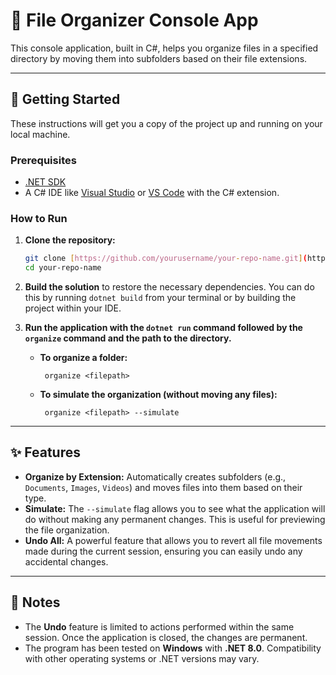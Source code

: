 # 📂 File Organizer Console App

This console application, built in C#, helps you organize files in a specified directory by moving them into subfolders based on their file extensions.

---

## 🚀 Getting Started

These instructions will get you a copy of the project up and running on your local machine.

### Prerequisites

* [.NET SDK](https://dotnet.microsoft.com/download)
* A C# IDE like [Visual Studio](https://visualstudio.microsoft.com/vs/) or [VS Code](https://code.visualstudio.com/) with the C# extension.

### How to Run

1.  **Clone the repository:**
    ```bash
    git clone [https://github.com/yourusername/your-repo-name.git](https://github.com/yourusername/your-repo-name.git)
    cd your-repo-name
    ```
2.  **Build the solution** to restore the necessary dependencies. You can do this by running `dotnet build` from your terminal or by building the project within your IDE.
3.  **Run the application with the `dotnet run` command followed by the `organize` command and the path to the directory.**

    * **To organize a folder:**
        ```CLI
         organize <filepath>
        ```
    * **To simulate the organization (without moving any files):**
        ```CLI
         organize <filepath> --simulate
        ```

---

## ✨ Features

* **Organize by Extension:** Automatically creates subfolders (e.g., `Documents`, `Images`, `Videos`) and moves files into them based on their type.
* **Simulate:** The `--simulate` flag allows you to see what the application will do without making any permanent changes. This is useful for previewing the file organization.
* **Undo All:** A powerful feature that allows you to revert all file movements made during the current session, ensuring you can easily undo any accidental changes.

---

## 📄 Notes

* The **Undo** feature is limited to actions performed within the same session. Once the application is closed, the changes are permanent.
* The program has been tested on **Windows** with **.NET 8.0**. Compatibility with other operating systems or .NET versions may vary.
